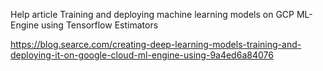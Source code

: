 Help article Training and deploying machine learning models on GCP ML-Engine using Tensorflow Estimators

https://blog.searce.com/creating-deep-learning-models-training-and-deploying-it-on-google-cloud-ml-engine-using-9a4ed6a84076
